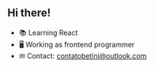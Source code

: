 ## Hi there!

- 📚 Learning React
- 🖥 Working as frontend programmer
- ✉ Contact: contatobetini@outlook.com
 


